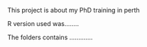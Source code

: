 This project is about my PhD training in perth

R version used was........

The folders contains .............